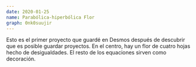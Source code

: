 ```yaml
---
date: 2020-01-25
name: Parabólica-hiperbólica Flor
graph: 0nk0suujir
---
```


Esto es el primer proyecto que guardé en Desmos después de descubrir que es posible guardar proyectos. En el centro, hay un flor de cuatro hojas hecho de desigualdades. El resto de los equaciones sirven como decoración.